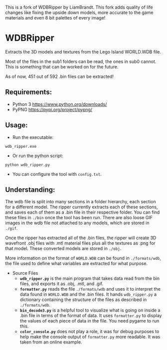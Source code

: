 This is a fork of WDBRipper by LiamBrandt.
This fork adds quality of life changes like fixing the upside down models, more accurate to the game materials and even 8 bit palettes of every image!

# WDBRipper

Extracts the 3D models and textures from the Lego Island WORLD.WDB file.

Most of the files in the sub1 folders can be read, the ones in sub0 cannot. This is something that can be worked on for the future.

As of now, 451 out of 592 .bin files can be extracted!

## Requirements:
 * Python 3 https://www.python.org/downloads/
 * PyPNG https://pypi.org/project/pypng/

## Usage:
 * Run the executable:

 ```
 wdb_ripper.exe
 ```

 * Or run the python script:

 ```
 python wdb_ripper.py
 ```

 * You can configure the tool with `config.txt`.

## Understanding:
The wdb file is split into many sections in a folder hierarchy, each section for a different model. The ripper currently extracts each of these sections, and saves each of them as a .bin file in their respective folder. You can find these files in `./bin` once the tool has been run. There are also loose GIF images in the wdb file not attached to any models, which are stored in `./gif`.

Once the ripper has extracted all of the .bin files, the ripper will create 3D wavefront .obj files with .mtl material files plus all the textures as .png for that model. These converted models are stored in `./obj`.

More information on the format of `WORLD.WDB` can be found in `./formats/wdb`, the file used to define what variables are extracted for what purpose.

 * Source Files
   * **`wdb_ripper.py`** is the main program that takes data read from the bin files, and exports it as .obj, .mtl, and .gif.
   * **`formatter.py`** reads the file `./formats/wdb` and uses it to interpret the data found in `WORLD.WDB` and the .bin files. It hands `wdb_ripper.py` a dictionary containing the structure of the files as described in `./formats/wdb`.
   * **`bin_decode3.py`** is a helpful tool to visualize what is going on inside a .bin file in terms of the format of data. It uses `formatter.py` to display the values of each piece of data in the file. You need pygame to run this.
   * **`color_console.py`** does not play a role, it was for debug purposes to help make the console output of `formatter.py` more readable. It was taken from an online example.
